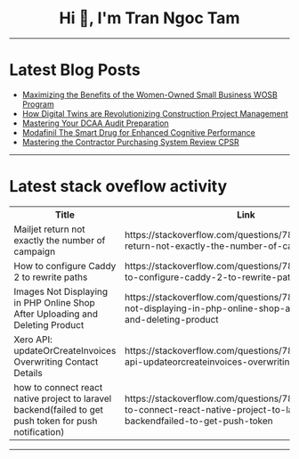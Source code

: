 <h1 align="center">Hi 👋, I'm Tran Ngoc Tam</h1>

---

# Latest Blog Posts 
<!-- BLOG-POST-LIST:START -->
- [Maximizing the Benefits of the Women-Owned Small Business WOSB Program](https://dev.to/quantumcybersolution/maximizing-the-benefits-of-the-women-owned-small-business-wosb-program-5cb5)
- [How Digital Twins are Revolutionizing Construction Project Management](https://dev.to/quantumcybersolution/how-digital-twins-are-revolutionizing-construction-project-management-1oph)
- [Mastering Your DCAA Audit Preparation](https://dev.to/quantumcybersolution/mastering-your-dcaa-audit-preparation-1lom)
- [Modafinil The Smart Drug for Enhanced Cognitive Performance](https://dev.to/eric_dequ/modafinil-the-smart-drug-for-enhanced-cognitive-performance-8po)
- [Mastering the Contractor Purchasing System Review CPSR](https://dev.to/quantumcybersolution/mastering-the-contractor-purchasing-system-review-cpsr-3cii)
<!-- BLOG-POST-LIST:END -->

---

# Latest stack oveflow activity
<table>
  <tr><th>Title</th><th>Link</th></tr>
  <!-- STACKOVERFLOW:START --><tr><td>Mailjet return not exactly the number of campaign</td><td>https://stackoverflow.com/questions/78680582/mailjet-return-not-exactly-the-number-of-campaign</td></tr><tr><td>How to configure Caddy 2 to rewrite paths</td><td>https://stackoverflow.com/questions/78680571/how-to-configure-caddy-2-to-rewrite-paths</td></tr><tr><td>Images Not Displaying in PHP Online Shop After Uploading and Deleting Product</td><td>https://stackoverflow.com/questions/78680505/images-not-displaying-in-php-online-shop-after-uploading-and-deleting-product</td></tr><tr><td>Xero API: updateOrCreateInvoices Overwriting Contact Details</td><td>https://stackoverflow.com/questions/78680377/xero-api-updateorcreateinvoices-overwriting-contact-details</td></tr><tr><td>how to connect react native project to laravel backend&lpar;failed to get push token for push notification&rpar;</td><td>https://stackoverflow.com/questions/78680324/how-to-connect-react-native-project-to-laravel-backendfailed-to-get-push-token</td></tr><!-- STACKOVERFLOW:END -->
</table>

---


